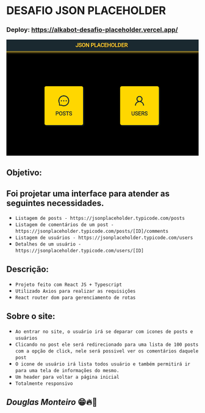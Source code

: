 # DESAFIO JSON PLACEHOLDER

### Deploy: https://alkabot-desafio-placeholder.vercel.app/

 <p align="center">
     <img src="src/assets/home-preview.png">
 </p>

## Objetivo:

## Foi projetar uma interface para atender as seguintes necessidades.

- `Listagem de posts - https://jsonplaceholder.typicode.com/posts`
- `Listagem de comentários de um post - https://jsonplaceholder.typicode.com/posts/[ID]/comments`
- `Listagem de usuários - https://jsonplaceholder.typicode.com/users`
- `Detalhes de um usuário - https://jsonplaceholder.typicode.com/users/[ID] `

## Descrição:

- `Projeto feito com React JS + Typescript`
- `Utilizado Axios para realizar as requisições`
- `React router dom para gerenciamento de rotas`

## Sobre o site:

- `Ao entrar no site, o usuário irá se deparar com icones de posts e usuários`
- `Clicando no post ele será redirecionado para uma lista de 100 posts com a opção de click, nele será possivel ver os comentários daquele post`
- `O icone de usuário irá lista todos usuário e também permitirá ir para uma tela de informações do mesmo.`
- `Um header para voltar a página inicial`
- `Totalmente responsivo`

## <i>Douglas Monteiro</i> 😁🔥🚀
